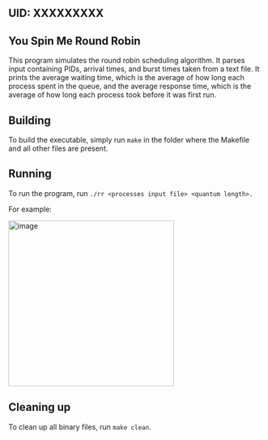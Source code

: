 ## UID: XXXXXXXXX

## You Spin Me Round Robin

This program simulates the round robin scheduling algorithm. It parses input containing PIDs, arrival times, and burst times taken from a text file. It prints the average waiting time, which is the average of how long each process spent in the queue, and the average response time, which is the average of how long each process took before it was first run.

## Building

To build the executable, simply run `make` in the folder where the Makefile and all other files are present.

## Running

To run the program, run `./rr <processes input file> <quantum length>.`

For example:

<img width="327" alt="image" src="https://user-images.githubusercontent.com/34567765/236612771-344803f7-5d45-4522-ad42-f42a1fa8dd48.png">

## Cleaning up

To clean up all binary files, run `make clean`.
